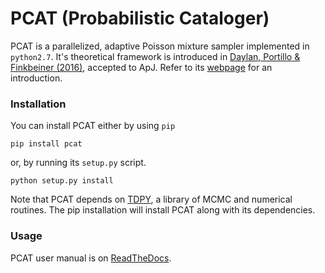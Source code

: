# PCAT (Probabilistic Cataloger)

PCAT is a parallelized, adaptive Poisson mixture sampler implemented in ```python2.7```. It's theoretical framework is introduced in [Daylan, Portillo & Finkbeiner (2016)](https://arxiv.org/abs/1607.04637), accepted to ApJ. Refer to its [webpage](http://www.tansudaylan.com/pcat) for an introduction.


### Installation

You can install PCAT either by using ```pip```
```
pip install pcat
```

or, by running its `setup.py` script.

```
python setup.py install
```

Note that PCAT depends on [TDPY](https://github.com/tdaylan/tdpy), a library of MCMC and numerical routines. The pip installation will install PCAT along with its dependencies.

### Usage
PCAT user manual is on [ReadTheDocs](http://pcat.readthedocs.io/en/latest/).

